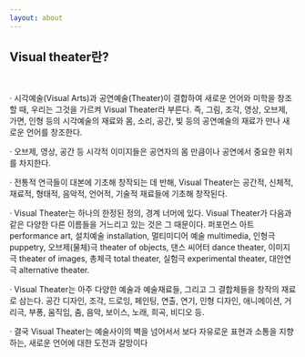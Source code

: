 ```yaml
---
layout: about
---
```


## Visual theater란?

&nbsp;

· 시각예술(Visual Arts)과 공연예술(Theater)이 결합하여 새로운 언어와 미학을 창조할 때, 우리는 그것을 가르켜 Visual Theater라 부른다. 즉, 그림, 조각, 영상, 오브제, 가면, 인형 등의 시각예술의 재료와 몸, 소리, 공간, 빛 등의 공연예술의 재료가 만나  새로운 언어를 창조한다. 

· 오브제, 영상, 공간 등 시각적 이미지들은 공연자의 몸 만큼이나 공연에서 중요한 위치를 차지한다. 

· 전통적 연극들이 대본에 기초해 창작되는 데 반해, Visual Theater는 공간적, 신체적, 재료적, 형태적, 음악적, 언어적, 기술적 재료들에 기초해 창작된다. 

· Visual Theater는 하나의 한정된 정의, 경계 너머에 있다. Visual Theater가  다음과 같은 다양한 다른 이름들을 거느리고 있는 것은 그 때문이다. 퍼포먼스 아트 performance art, 설치예술 installation, 멀티미디어 예술 multimedia, 인형극 puppetry, 오브제(물체)극 theater of objects, 댄스 씨어터 dance theater, 이미지극 theater of images, 총체극 total theater, 실험극 experimental theater, 대안연극 alternative theater. 

· Visual Theater는 아주 다양한 예술과 예술재료들, 그리고 그 결합체들을 창작의 재료로 삼는다. 공간 디자인, 조각, 드로잉, 페인팅, 연출, 연기, 인형 디자인, 애니메이션, 거리극, 부퐁, 움직임, 춤, 음악, 보이스, 노래, 희곡, 비디오 등. 

· 결국 Visual Theater는 예술사이의 벽을 넘어서서 보다 자유로운 표현과 소통을 지향하는, 새로운 언어에 대한 도전과 갈망이다
